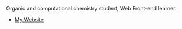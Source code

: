 Organic and computational chemistry student, Web Front-end learner.

- [My Website](https://siwl.dev)

<!---
s-inoue0108/s-inoue0108 is a ✨ special ✨ repository because its `README.md` (this file) appears on your GitHub profile.
You can click the Preview link to take a look at your changes.
--->
